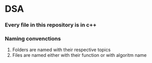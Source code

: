 # DSA

### Every file in this repository is in c++

### Naming convenctions
  1. Folders are named with their respective topics
  2. Files are named either with their function or with algoritm name 

